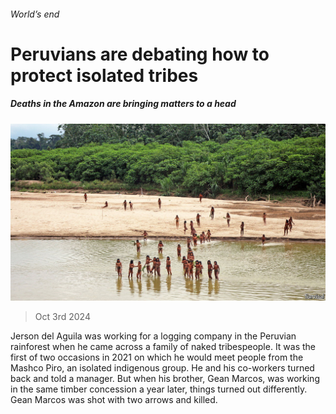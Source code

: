 ###### World’s end

# Peruvians are debating how to protect isolated tribes 

##### Deaths in the Amazon are bringing matters to a head 

![image](images/20241005_AMP502.jpg) 

> Oct 3rd 2024 

Jerson del Aguila was working for a logging company in the Peruvian rainforest when he came across a family of naked tribespeople. It was the first of two occasions in 2021 on which he would meet people from the Mashco Piro, an isolated indigenous group. He and his co-workers turned back and told a manager. But when his brother, Gean Marcos, was working in the same timber concession a year later, things turned out differently. Gean Marcos was shot with two arrows and killed.

